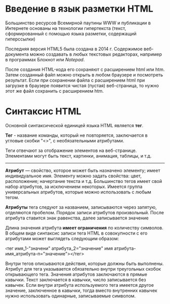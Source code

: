 # Введение в язык разметки HTML

Большинство ресурсов Всемирной паутины WWW и публикации в Интернете основаны на технологии гипертекста (текст, сформированный с помощью языка разметки, содержащий гиперссылки)

Последняя версия HTML5 была создана в 2014 г.
Содержимое веб-документа можно создавать в любых текстовых редакторах, например в программах Блокнот или *Notepad*.

После создания HTML-кода его сохраняют с расширением html или htm. Затем созданный файл можно открыть в любом браузере и посмотреть результат. Если при сохранении файла с расширением html при загрузке в браузере появится чистая (пустая) веб-страница, то нужно этот же файл сохранить с расширением htm.

# Синтаксис HTML
Основной синтаксической единицей языка HTML является **тег**.

**Тег** - название команды, который не повторяется, заключается в угловые скобки "<>", с необязательными атрибутами.

Теги отвечают за отображение элементов на веб-странице. Элементами могут быть текст, картинки, анимация, таблицы, и т.д.

___

**Атрибут** — свойство, которое может быть назначено элементу; имеет индивидуальное имя.
Элементу можно задать свойства: цвет, расположение; начертание текста и т.д.
Большинство тегов имеет свой набор атрибутов, за исключением некоторых. Имеется группа универсальных атрибутов, которые можно использовать с любым тегом.

**Атрибуты** тега следуют за названием, записываются через запятую, отделяются пробелом.
Порядок записи атрибутов произвольный. После атрибута ставится знак равенства, далее записывается значение

Длина значения атрибута **имеет ограничения** по количеству символов.
В общем виде синтаксис записи тега HTML в совокупности с его атрибутами может выглядеть следующим образом:

‹тег имя_1-"значени" атрибута_2="значение" имя атрибута-
имя_атрибута-п="значение"></тег>

Внутри тегов описываются действия, которые должны быть выполнены. 
 Атрибут для тега указывается обязательно внутри треугольных скобок открывающего тега. Значения атрибутов заключаются в прямые кавычки. Текст заключается в кавычки, число записывается без кавычек. Если внутри атрибута используемого тега имеется другое значение, заключенное в кавычки, тогда вместо внутренних кавычек нужно использовать одинарные, записываемые символом.
